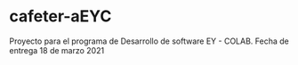 # cafeter-aEYC
Proyecto para el programa de Desarrollo de software EY - COLAB. Fecha de entrega 18 de marzo 2021
